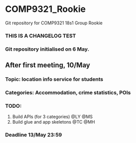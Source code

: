 # COMP9321_Rookie
Git repository for COMP9321 18s1 Group Rookie

### THIS IS A CHANGELOG TEST


### Git repository initialised on 6 May.


## After first meeting, 10/May
### Topic: location info service for students
### Categories: Accommodation, crime statistics, POIs
### TODO:
1) Build APIs (for 3 categories) @LY @MS
2) Build glue and app skeletons @TC @MH
### Deadline 13/May 23:59

